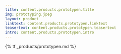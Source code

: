 ```yaml
---
title: content.products.prototypen.title
img: prototyping.jpeg
layout: product
linktext: content.products.prototypen.linktext
teasertext: content.products.prototypen.teasertext
intro: content.products.prototypen.intro
---
```


{% tf _products/prototypen.md %}